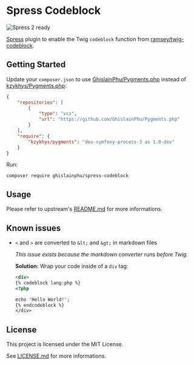 # Spress Codeblock

![Spress 2 ready](https://img.shields.io/badge/Spress%202-ready-brightgreen.svg?style=flat)

[Spress](https://github.com/spress/Spress) plugin to enable the Twig `codeblock` function from [ramsey/twig-codeblock](https://github.com/ramsey/twig-codeblock).

## Getting Started

Update your `composer.json` to use [GhislainPhu/Pygments.php](https://github.com/GhislainPhu/Pygments.php) instead of [kzykhys/Pygments.php](https://github.com/kzykhys/Pygments.php):

```json
{
    "repositories": [
        {
            "type": "vcs",
            "url": "https://github.com/GhislainPhu/Pygments.php"
        }
    ],
    "require": {
        "kzykhys/pygments": "dev-symfony-process-3 as 1.0-dev"
    }
}
```

Run:

```shell
composer require ghislainphu/spress-codeblock
```

## Usage

Please refer to upstream's [README.md](https://github.com/ramsey/twig-codeblock/blob/master/README.md) for more informations.

## Known issues

- `<` and `>` are converted to `&lt;` and `&gt;` in markdown files

  *This issue exists because the markdown converter runs before Twig.*

  **Solution:** Wrap your code inside of a `div` tag:
  ```html
  <div>
  {% codeblock lang:php %}
  <?php

  echo 'Hello World!';
  {% endcodeblock %}
  </div>
  ```

## License

This project is licensed under the MIT License.

See [LICENSE.md](https://github.com/GhislainPhu/spress-codeblock/blob/master/LICENSE.md) for more informations.
